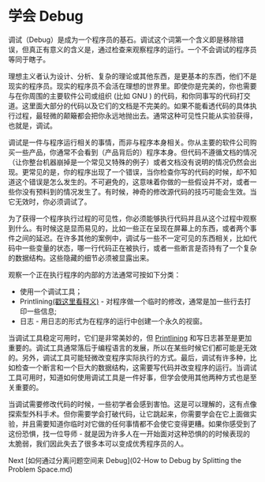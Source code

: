# 学会 Debug
[//]: # (Version:1.0.0)
调试（Debug）是成为一个程序员的基石。调试这个词第一个含义即是移除错误，但真正有意义的含义是，通过检查来观察程序的运行。一个不会调试的程序员等同于瞎子。

理想主义者认为设计、分析、复杂的理论或其他东西，是更基本的东西，他们不是现实的程序员。现实的程序员不会活在理想的世界里。即使你是完美的，你也需要与在你周围的主要软件公司或组织 (比如 GNU ) 的代码，和你同事写的代码打交道。这里面大部分的代码以及它们的文档是不完美的。如果不能看透代码的具体执行过程，最轻微的颠簸都会把你永远地抛出去。通常这种可见性只能从实验获得，也就是，调试。

调试是一件与程序运行相关的事情，而非与程序本身相关。你从主要的软件公司购买一些产品，你通常不会看到（产品背后的）程序本身。但代码不遵循文档的情况（让你整台机器崩掉是一个常见又特殊的例子）或者文档没有说明的情况仍然会出现。更常见的是，你的程序出现了一个错误，当你检查你写的代码的时候，却不知道这个错误是怎么发生的。不可避免的，这意味着你做的一些假设并不对，或者一些你没有预料到的情况发生了。有时候，神奇的修改源代码的技巧可能会生效。当它无效时，你必须调试了。

为了获得一个程序执行过程的可见性，你必须能够执行代码并且从这个过程中观察到什么。有时候这是显而易见的，比如一些正在呈现在屏幕上的东西，或者两个事件之间的延迟。在许多其他的案例中，调试与一些不一定可见的东西相关，比如代码中一些变量的状态，哪一行代码正在被执行，或者一些断言是否持有了一个复杂的数据结构。这些隐藏的细节必须被显露出来。


观察一个正在执行程序的内部的方法通常可按如下分类：

- 使用一个调试工具；
- Printlining[(戳这里看释义)](../../4-Glossary.md) - 对程序做一个临时的修改，通常是加一些行去打印一些信息;
- 日志 - 用日志的形式为在程序的运行中创建一个永久的视窗。

当调试工具稳定可用时，它们是非常美妙的，但 [Printlining](../../4-Glossary.md) 和写日志甚至是更加重要的。调试工具通常落后于编程语言的发展，所以在某些时候它们都可能是无效的。另外，调试工具可能轻微改变程序实际执行的方式。最后，调试有许多种，比如检查一个断言和一个巨大的数据结构，这需要写代码并改变程序的运行。当调试工具可用时，知道如何使用调试工具是一件好事，但学会使用其他两种方式也是至关重要的。

当调试需要修改代码的时候，一些初学者会感到害怕。这是可以理解的，这有点像探索型外科手术。但你需要学会打破代码，让它跳起来，你需要学会在它上面做实验，并且需要知道你临时对它做的任何事情都不会使它变得更糟。如果你感受到了这份恐惧，找一位导师 - 就是因为许多人在一开始面对这种恐惧的的时候表现的太脆弱，我们因此失去了很多本可以变成优秀程序员的人。

Next [如何通过分离问题空间来 Debug](02-How to Debug by Splitting the Problem Space.md)
